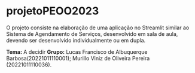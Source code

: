 # projetoPEOO2023
O projeto consiste na elaboração de uma aplicação no Streamlit similar ao Sistema de Agendamento de Serviços, desenvolvido em sala de aula, devendo ser desenvolvido individualmente ou em dupla.

**Tema:** A decidir
**Grupo:** 
Lucas Francisco de Albuquerque Barbosa(20221011110001);
Murillo Viniz de Oliveira Pereira (20221011110036).
